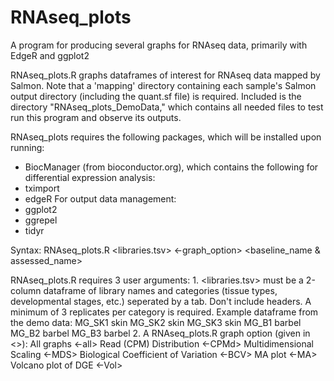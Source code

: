 # RNAseq_plots
A program for producing several graphs for RNAseq data, primarily with EdgeR and ggplot2

RNAseq_plots.R graphs dataframes of interest for RNAseq data mapped by Salmon. Note that a 'mapping' directory containing each sample's Salmon output directory (including the quant.sf file) is required. Included is the directory "RNAseq_plots_DemoData," which contains all needed files to test run this program and observe its outputs. 

RNAseq_plots requires the following packages, which will be installed upon running:
- BiocManager (from bioconductor.org), which contains the following for differential expression analysis:
- tximport
- edgeR
For output data management:
- ggplot2
- ggrepel
- tidyr

Syntax: RNAseq_plots.R <libraries.tsv> <-graph_option> <baseline_name & assessed_name>

RNAseq_plots.R requires 3 user arguments:
     1. <libraries.tsv> must be a 2-column dataframe of library names and categories (tissue types, developmental stages, etc.) seperated by a tab. Don't include headers.
     A minimum of 3 replicates per category is required. Example dataframe from the demo data:
         MG_SK1    skin
         MG_SK2    skin
         MG_SK3    skin
         MG_B1    barbel
         MG_B2    barbel
         MG_B3    barbel
     2. A RNAseq_plots.R graph option (given in <>):
     All graphs <-all>
     Read (CPM) Distribution <-CPMd>
     Multidimensional Scaling <-MDS>
     Biological Coefficient of Variation <-BCV>
     MA plot <-MA>
     Volcano plot of DGE <-Vol>
     
